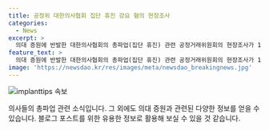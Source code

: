 ```yaml
---
title: 공정위 대한의사협회 집단 휴진 강요 혐의 현장조사
categories:
  - News
excerpt: >
  의대 증원에 반발한 대한의사협회의 총파업(집단 휴진) 관련 공정거래위원회의 현장조사가 19일 용산구 의협 로비에서 이뤄졌다. 공정위는 복지부 신고와 집단 휴진 상황을 고려해 신속히 조사에 착수했으며, 법 위반 시 엄정 대응할 것이라 밝혔다.
feature_text: >
  의대 증원에 반발한 대한의사협회의 총파업(집단 휴진) 관련 공정거래위원회의 현장조사가 19일 용산구 의협 로비에서 이뤄졌다. 공정위는 복지부 신고와 집단 휴진 상황을 고려해 신속히 조사에 착수했으며, 법 위반 시 엄정 대응할 것이라 밝혔다.
image: 'https://newsdao.kr/res/images/meta/newsdao_breakingnews.jpg'
---
```


<p><img src="https://newsdao.kr/res/images/meta/newsdao_breakingnews.jpg" alt="implanttips 속보" /></p>

<p>의사들의 총파업 관련 소식입니다. 그 외에도 의대 증원과 관련된 다양한 정보를 얻을 수 있습니다. 블로그 포스트를 위한 유용한 정보로 활용해 보실 수 있을 것 같습니다.</p>

